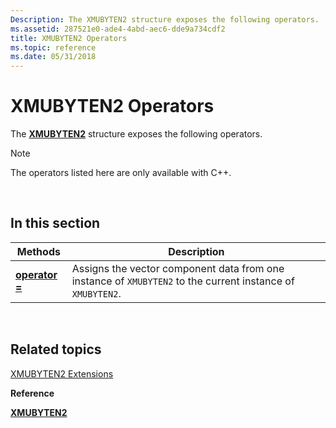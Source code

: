 ```yaml
---
Description: The XMUBYTEN2 structure exposes the following operators.
ms.assetid: 287521e0-ade4-4abd-aec6-dde9a734cdf2
title: XMUBYTEN2 Operators
ms.topic: reference
ms.date: 05/31/2018
---
```


# XMUBYTEN2 Operators

The [**XMUBYTEN2**](/windows/desktop/api/DirectXPackedVector/ns-directxpackedvector-xmubyten2) structure exposes the following operators.

> [!Note]  
> The operators listed here are only available with C++.

 

## In this section



| Methods                                                | Description                                                                                                           |
|--------------------------------------------------------|-----------------------------------------------------------------------------------------------------------------------|
| [**operator =**](/windows/win32/api/directxpackedvector/nf-directxpackedvector-xmubyten2-operator-assign)<br/> | Assigns the vector component data from one instance of `XMUBYTEN2` to the current instance of `XMUBYTEN2`.<br/> |



 

## Related topics

<dl> <dt>

[XMUBYTEN2 Extensions](ovw-xmubyten2-extensions.md)
</dt> <dt>

**Reference**
</dt> <dt>

[**XMUBYTEN2**](/windows/desktop/api/DirectXPackedVector/ns-directxpackedvector-xmubyten2)
</dt> </dl>

 

 